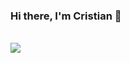 ### Hi there, I'm Cristian 👋

<br>
<img src="https://komarev.com/ghpvc/?username=cristian2213&color=blueviolet">
<br />


<!--
**cristian2213/cristian2213** is a ✨ _special_ ✨ repository because its `README.md` (this file) appears on your GitHub profile.

Here are some ideas to get you started:

- 🔭 I’m currently working on ...
- 🌱 I’m currently learning ...
- 👯 I’m looking to collaborate on ...
- 🤔 I’m looking for help with ...
- 💬 Ask me about ...
- 📫 How to reach me: ...
- 😄 Pronouns: ...
- ⚡ Fun fact: ...
-->
